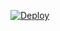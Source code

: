[![Deploy](https://www.herokucdn.com/deploy/button.svg)](https://heroku.com/deploy?template=https://github.com/mariabereznaa21/bot_marie.git)
